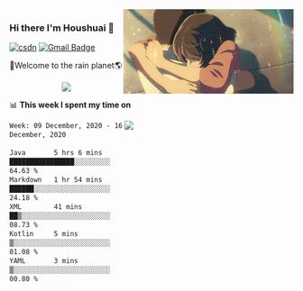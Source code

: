 <img  align='right' height="150" src="https://github.com/LikeRainDay/LikeRainDay/blob/master/pic/img_rain_1.gif?raw=true">



### Hi there I'm Houshuai :lemon:

[![csdn](https://img.shields.io/badge/-csdn-c14438?style=flat-square&logo=c&logoColor=white)](https://blog.csdn.net/qq_15807167)
[![Gmail Badge](https://img.shields.io/badge/-gmail-c14438?style=flat-square&logo=Gmail&logoColor=white&link=mailto:houshuai0816@gmail.com)](mailto:houshuai0816@gmail.com)

🚀Welcome to the rain planet🌎

<center>
<img align='center'  src="https://source.unsplash.com/random/1200x600">
</center>

📊 **This week I spent my time on**

<img align='right'   width="300" src="https://github-readme-stats.vercel.app/api?username=LikeRainDay&show_icons=true&title_color=fff&icon_color=79ff97&text_color=9f9f9f&bg_color=151515">

<!--START_SECTION:waka-->
```text
Week: 09 December, 2020 - 16 December, 2020

Java       5 hrs 6 mins    ████████████████░░░░░░░░░   64.63 % 
Markdown   1 hr 54 mins    ██████░░░░░░░░░░░░░░░░░░░   24.18 % 
XML        41 mins         ██▒░░░░░░░░░░░░░░░░░░░░░░   08.73 % 
Kotlin     5 mins          ▒░░░░░░░░░░░░░░░░░░░░░░░░   01.08 % 
YAML       3 mins          ▒░░░░░░░░░░░░░░░░░░░░░░░░   00.80 % 
```
<!--END_SECTION:waka-->
